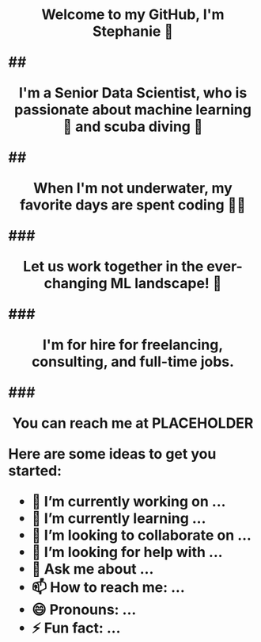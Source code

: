 <h1><p align="center">Welcome to my GitHub, I'm Stephanie 👋</p>
## <p align="center"> I'm a Senior Data Scientist, who is passionate about machine learning 🤖 and scuba diving 🤿</p>
## <p align="center"> When I'm not underwater, my favorite days are spent coding 👩‍💻</p>
### <p align="center"> Let us work together in the ever-changing ML landscape! 🚀</p>
### <p align="center"> I'm for hire for freelancing, consulting, and full-time jobs.</p>
### <p align="center"> You can reach me at PLACEHOLDER</p>


Here are some ideas to get you started:

- 🔭 I’m currently working on ...
- 🌱 I’m currently learning ...
- 👯 I’m looking to collaborate on ...
- 🤔 I’m looking for help with ...
- 💬 Ask me about ...
- 📫 How to reach me: ...
- 😄 Pronouns: ...
- ⚡ Fun fact: ...

